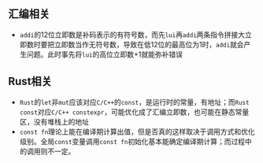 ## 汇编相关
* `addi`的12位立即数是补码表示的有符号数，而先`lui`再`addi`两条指令拼接大立即数时要把立即数当作无符号数，导致在低12位的最高位为1时，`addi`就会产生问题。此时事先将`lui`的高位立即数+1就能弥补错误

## Rust相关
* `Rust`的`let`非`mut`应该对应`C/C++`的`const`，是运行时的常量，有地址；而`Rust const`对应`C/C++ constexpr`，可能优化成了汇编立即数，也可能在静态常量区，没有堆栈上的地址
* `const fn`理论上能在编译期计算出值，但是否真的这样取决于调用方式和优化级别。全局`const`变量调用`const fn`初始化基本能确定编译期计算；而过程中的调用则不一定。
